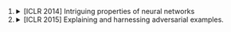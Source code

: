 1. <details>
    <summary>[ICLR 2014] Intriguing properties of neural networks</summary>
    <ul>
        <li>Adding slight perturbations to samples can cause neural network models to misclassify these samples.</li>
        <li>These samples are referred to as <b>adversarial examples</b>.</li>
        <li>This paper is generally considered the seminal work on adversarial examples.</li>
    </ul>
   </details>

2. <details>
          <summary>[ICLR 2015] Explaining and harnessing adversarial examples.</summary>
     <ul>
        <li>Neural networks are vulnerable to adversarial examples due to their <b>inherent linearity</b> in high-dimensional spaces.</li>
        <li>Introduces the Fast Gradient Sign Method (FGSM), a technique to efficiently generate adversarial examples.</li>
    </ul>
   </details>
